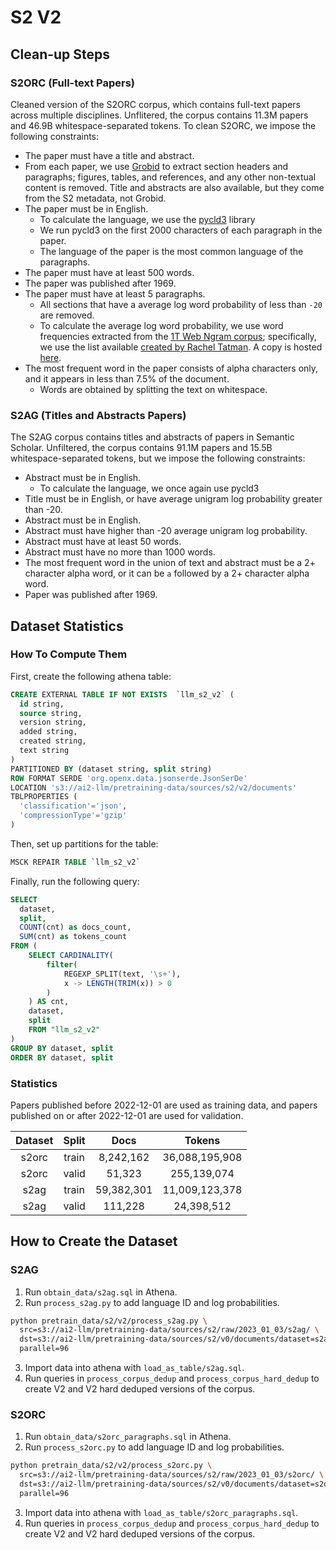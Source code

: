 # S2 V2

## Clean-up Steps

### S2ORC (Full-text Papers)

Cleaned version of the S2ORC corpus, which contains full-text papers across multiple disciplines.
Unflitered, the corpus contains 11.3M papers and 46.9B whitespace-separated tokens.
To clean S2ORC, we impose the following constraints:

- The paper must have a title and abstract.
- From each paper, we use [Grobid](https://github.com/kermitt2/grobid) to extract section headers and paragraphs; figures, tables, and references, and any other non-textual content is removed. Title and abstracts are also available, but they come from the S2 metadata, not Grobid.
- The paper must be in English.
  - To calculate the language, we use the [pycld3](https://github.com/bsolomon1124/pycld3) library
  - We run pycld3 on the first 2000 characters of each paragraph in the paper.
  - The language of the paper is the most common language of the paragraphs.
- The paper must have at least 500 words.
- The paper was published after 1969.
- The paper must have at least 5 paragraphs.
  - All sections that have a average log word probability of less than `-20` are removed.
  - To calculate the average log word probability, we use word frequencies extracted from the [1T Web Ngram corpus](https://catalog.ldc.upenn.edu/LDC2006T13); specifically, we use the list available [created by Rachel Tatman](https://www.kaggle.com/datasets/rtatman/english-word-frequency). A copy is hosted [here](https://ai2-s2-research-public.s3-us-west-2.amazonaws.com/lucas/google-1T-unigram/unigram_freq.csv).
- The most frequent word in the paper consists of alpha characters only, and it appears in less than 7.5% of the document.
  - Words are obtained by splitting the text on whitespace.

### S2AG (Titles and Abstracts Papers)

The S2AG corpus contains titles and abstracts of papers in Semantic Scholar.
Unfiltered, the corpus contains 91.1M papers and 15.5B whitespace-separated tokens, but we impose the following constraints:

- Abstract must be in English.
  - To calculate the language, we once again use pycld3
- Title must be in English, or have average unigram log probability greater than -20.
- Abstract must be in English.
- Abstract must have higher than -20 average unigram log probability.
- Abstract must have at least 50 words.
- Abstract must have no more than 1000 words.
- The most frequent word in the union of text and abstract must be a 2+ character alpha word, or it can be `a` followed by a 2+ character alpha word.
- Paper was published after 1969.


## Dataset Statistics

### How To Compute Them

First, create the following athena table:

```sql
CREATE EXTERNAL TABLE IF NOT EXISTS  `llm_s2_v2` (
  id string,
  source string,
  version string,
  added string,
  created string,
  text string
)
PARTITIONED BY (dataset string, split string)
ROW FORMAT SERDE 'org.openx.data.jsonserde.JsonSerDe'
LOCATION 's3://ai2-llm/pretraining-data/sources/s2/v2/documents'
TBLPROPERTIES (
  'classification'='json',
  'compressionType'='gzip'
)
```

Then, set up partitions for the table:


```sql
MSCK REPAIR TABLE `llm_s2_v2`
```

Finally, run the following query:

```sql
SELECT
  dataset,
  split,
  COUNT(cnt) as docs_count,
  SUM(cnt) as tokens_count
FROM (
    SELECT CARDINALITY(
        filter(
            REGEXP_SPLIT(text, '\s+'),
            x -> LENGTH(TRIM(x)) > 0
        )
    ) AS cnt,
    dataset,
    split
    FROM "llm_s2_v2"
)
GROUP BY dataset, split
ORDER BY dataset, split
```

### Statistics

Papers published before 2022-12-01 are used as training data, and papers published on or after 2022-12-01 are used for validation.

| Dataset | Split   | Docs        | Tokens         |
|:-------:|:-------:|:-----------:|:--------------:|
|s2orc    | train   | 8,242,162   | 36,088,195,908 |
|s2orc    | valid   | 51,323      | 255,139,074    |
|s2ag     | train   | 59,382,301  | 11,009,123,378 |
|s2ag     | valid   | 111,228     | 24,398,512     |

## How to Create the Dataset

### S2AG

1. Run `obtain_data/s2ag.sql` in Athena.
2. Run `process_s2ag.py` to add language ID and log probabilities.

```bash
python pretrain_data/s2/v2/process_s2ag.py \
  src=s3://ai2-llm/pretraining-data/sources/s2/raw/2023_01_03/s2ag/ \
  dst=s3://ai2-llm/pretraining-data/sources/s2/v0/documents/dataset=s2ag \
  parallel=96
```
3. Import data into athena with `load_as_table/s2ag.sql`.
4. Run queries in `process_corpus_dedup` and `process_corpus_hard_dedup` to create V2 and V2 hard deduped versions of the corpus.

### S2ORC

1. Run `obtain_data/s2orc_paragraphs.sql` in Athena.
2. Run `process_s2orc.py` to add language ID and log probabilities.

```bash
python pretrain_data/s2/v2/process_s2orc.py \
  src=s3://ai2-llm/pretraining-data/sources/s2/raw/2023_01_03/s2orc/ \
  dst=s3://ai2-llm/pretraining-data/sources/s2/v0/documents/dataset=s2orc \
  parallel=96
```
3. Import data into athena with `load_as_table/s2orc_paragraphs.sql`.
4. Run queries in `process_corpus_dedup` and `process_corpus_hard_dedup` to create V2 and V2 hard deduped versions of the corpus.
